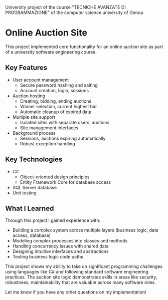 University project of the course "TECNICHE AVANZATE DI PROGRAMMAZIONE" of the computer science university of Genoa
# Online Auction Site

This project implemented core functionality for an online auction site as part of a university software engineering course. 

## Key Features

- User account management
  - Secure password hashing and salting
  - Account creation, login, sessions
- Auction hosting
  - Creating, bidding, ending auctions
  - Winner selection, current highest bid
  - Automatic cleanup of expired data
- Multiple site support
  - Isolated sites with separate users, auctions
  - Site management interfaces
- Background process
  - Sessions, auctions expiring automatically
  - Robust exception handling
  
## Key Technologies

- C# 
  - Object-oriented design principles
  - Entity Framework Core for database access
- SQL Server database
- Unit testing

## What I Learned

Through this project I gained experience with:

- Building a complex system across multiple layers (business logic, data access, database) 
- Modeling complex processes into classes and methods
- Handling concurrency issues with shared data
- Designing intuitive interfaces and abstractions
- Testing business logic code paths

This project shows my ability to take on significant programming challenges using languages like C# and following standard software engineering practices. The auction site logic demonstrates skills in areas like security, robustness, maintainability that are valuable across many software roles.

Let me know if you have any other questions on my implementation!
